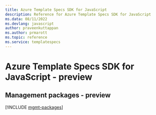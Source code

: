 ```yaml
---
title: Azure Template Specs SDK for JavaScript
description: Reference for Azure Template Specs SDK for JavaScript
ms.data: 08/11/2022
ms.devlang: javascript
author: praveenkuttappan
ms.author: prmarott
ms.topic: reference
ms.service: templatespecs
---
```

# Azure Template Specs SDK for JavaScript - preview

## Management packages - preview
[!INCLUDE [mgmt-packages](template-specs-mgmt-index.md)]